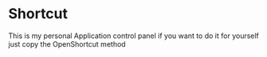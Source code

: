 # Shortcut
This is my personal Application control panel if you want to do it for yourself just copy the OpenShortcut method
